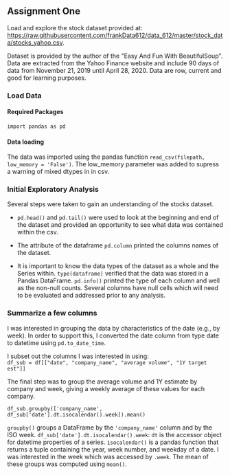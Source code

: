 ## Assignment One
Load and explore the stock dataset provided at: https://raw.githubusercontent.com/frankData612/data_612/master/stock_data/stocks_yahoo.csv.

Dataset is provided by the author of the "Easy And Fun With BeautifulSoup". Data are extracted from the Yahoo Finance website and include 90 days of data from November 21, 2019 until April 28, 2020. Data are row, current and good for learning purposes.

### Load Data
#### Required Packages
`import pandas as pd`
#### Data loading
The data was imported using the pandas function `read_csv(filepath, low_memory = 'False')`. The low_memory parameter was added to supress a warning of mixed dtypes in in csv.

### Initial Exploratory Analysis
Several steps were taken to gain an understanding of the stocks dataset.
* `pd.head()` and `pd.tail()` were used to look at the beginning and end of the dataset and provided an opportunity to
 see what data was contained within the csv.
 
 * The attribute of the dataframe `pd.column` printed the columns names of the dataset.
 
 * It is important to know the data types of the dataset as a whole and the Series within. 
  `type(dataframe)` verified that the data was stored in a Pandas DataFrame. `pd.info()` 
  printed the type of each column and well as the non-null counts. Several columns have 
  null cells which will need to be evaluated and addressed prior to any analysis.
  
 ### Summarize a few columns
 I was interested in grouping the data by characteristics of the date (e.g., by week). 
 In order to support this, I converted the date column from type date to datetime using
 `pd.to_date_time`.  
 
 I subset out the columns I was interested in using:  
 `df_sub = df[["date", "company_name", "average volume", "1Y target est"]]`
 
 The final step was to group the average volume and 1Y estimate by company and week, giving a weekly average of these values for each company.
 
 `df_sub.groupby(['company_name', df_sub['date'].dt.isocalendar().week]).mean()`
 
 `groupby()` groups a DataFrame by the `'company_name'` column and by the ISO week.
 `df_sub['date'].dt.isocalendar().week`: `dt` is the accessor object for datetime properties of a series. 
 `isocalendar()` is a pandas function that returns a tuple containing the year, week number, and weekday of a date. I was 
 interested in the week which was accessed by `.week`. The mean of these groups was computed using `mean()`.
